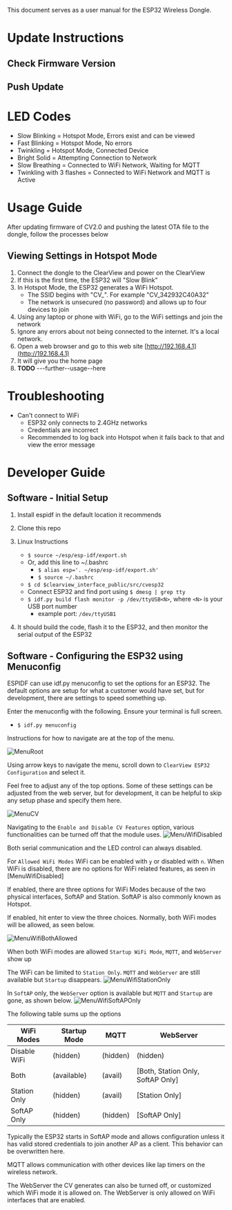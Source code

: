 This document serves as a user manual for the ESP32 Wireless Dongle.

# Update Instructions
## Check Firmware Version
## Push Update

# LED Codes
* Slow Blinking = Hotspot Mode, Errors exist and can be viewed
* Fast Blinking = Hotspot Mode, No errors
* Twinkling = Hotspot Mode, Connected Device
* Bright Solid = Attempting Connection to Network
* Slow Breathing = Connected to WiFi Network, Waiting for MQTT
* Twinkling with 3 flashes = Connected to WiFi Network and MQTT is Active

# Usage Guide
After updating firmware of CV2.0 and pushing the latest OTA file to the dongle, follow the processes below

## Viewing Settings in Hotspot Mode

1. Connect the dongle to the ClearView and power on the ClearView
1. If this is the first time, the ESP32 will "Slow Blink"
1. In Hotspot Mode, the ESP32 generates a WiFi Hotspot. 
   * The SSID begins with "CV_". For example "CV_342932C40A32"
   * The network is unsecured (no password) and allows up to four devices to join
1. Using any laptop or phone with WiFi, go to the WiFi settings and join the network
1. Ignore any errors about not being connected to the internet. It's a local network.
1. Open a web browser and go to this web site [http://192.168.4.1](http://192.168.4.1)
1. It will give you the home page
1. **TODO** ---further--usage--here

# Troubleshooting
* Can't connect to WiFi
  * ESP32 only connects to 2.4GHz networks
  * Credentials are incorrect
  * Recommended to log back into Hotspot when it fails back to that and view the error message


# Developer Guide

## Software - Initial Setup

1. Install espidf in the default location it recommends
1. Clone this repo
1. Linux Instructions
   * `$ source ~/esp/esp-idf/export.sh`
   * Or, add this line to ~/.bashrc
     * `$ alias esp='. ~/esp/esp-idf/export.sh'`
     * `$ source ~/.bashrc`
   * `$ cd $clearview_interface_public/src/cvesp32`
   * Connect ESP32 and find port using `$ dmesg | grep tty`
   * `$ idf.py build flash monitor -p /dev/ttyUSB<N>`, where `<N>` is your USB port number
      * example port: `/dev/ttyUSB1`

1. It should build the code, flash it to the ESP32, and then monitor the serial output of the ESP32

## Software - Configuring the ESP32 using Menuconfig

ESPIDF can use idf.py menuconfig to set the options for an ESP32. The default options are setup for what a customer would have set, but for development, there are settings to speed something up. 

Enter the menuconfig with the following. Ensure your terminal is full screen.
* `$ idf.py menuconfig`

Instructions for how to navigate are at the top of the menu.

![MenuRoot](MenuRoot.png)

Using arrow keys to navigate the menu, scroll down to `ClearView ESP32 Configuration` and select it. 


Feel free to adjust any of the top options. Some of these settings can be adjusted from the web server, but for development, it can be helpful to skip any setup phase and specify them here. 

![MenuCV](MenuCV.png)

Navigating to the `Enable and Disable CV Features` option, various functionalities can be turned off that the module uses. 
![MenuWifiDisabled](MenuWifiDisabled.png)

Both serial communication and the LED control can always disabled. 

For `Allowed WiFi Modes` WiFi can be enabled with `y` or disabled with `n`. When WiFi is disabled, there are no options for WiFi related features, as seen in [MenuWifiDisabled]

If enabled, there are three options for WiFi Modes because of the two physical interfaces, SoftAP and Station. SoftAP is also commonly known as Hotspot. 


If enabled, hit enter to view the three choices. Normally, both WiFi modes will be allowed, as seen below.

![MenuWifiBothAllowed](MenuWifiBothAllowed.png)

When both WiFi modes are allowed `Startup WiFi Mode`, `MQTT`, and `WebServer` show up

The WiFi can be limited to `Station Only`. `MQTT`  and `WebServer` are still available but `Startup` disappears.
![MenuWifiStationOnly](MenuWifiStationOnly.png)

In `SoftAP` only, the `WebServer` option is available but `MQTT` and `Startup` are gone, as shown below.
![MenuWifiSoftAPOnly](MenuWifiSoftAPOnly.png)

The following table sums up the options

| WiFi Modes   | Startup Mode | MQTT     | WebServer                         |
|--------------|--------------|----------|-----------------------------------|
| Disable WiFi | (hidden)     | (hidden) | (hidden)                          |
| Both         | (available)  | (avail)  | [Both, Station Only, SoftAP Only] |
| Station Only | (hidden)     | (avail)  | [Station Only]                    |
| SoftAP Only  | (hidden)     | (hidden) | [SoftAP Only]                     |


Typically the ESP32 starts in SoftAP mode and allows configuration unless it has valid stored credentials to join another AP as a client. This behavior can be overwritten here. 

MQTT allows communication with other devices like lap timers on the wireless network.

The WebServer the CV generates can also be turned off, or customized which WiFi mode it is allowed on. The WebServer is only allowed on WiFi interfaces that are enabled.










